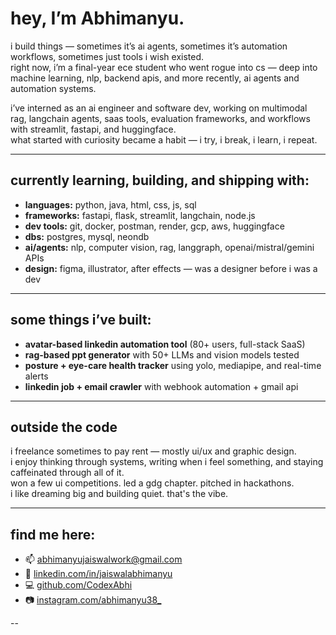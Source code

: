 # hey, I’m Abhimanyu.

i build things — sometimes it’s ai agents, sometimes it’s automation workflows, sometimes just tools i wish existed.  
right now, i’m a final-year ece student who went rogue into cs — deep into machine learning, nlp, backend apis, and more recently, ai agents and automation systems.

i’ve interned as an ai engineer and software dev, working on multimodal rag, langchain agents, saas tools, evaluation frameworks, and workflows with streamlit, fastapi, and huggingface.  
what started with curiosity became a habit — i try, i break, i learn, i repeat.

---

## currently learning, building, and shipping with:

- **languages:** python, java, html, css, js, sql  
- **frameworks:** fastapi, flask, streamlit, langchain, node.js  
- **dev tools:** git, docker, postman, render, gcp, aws, huggingface  
- **dbs:** postgres, mysql, neondb  
- **ai/agents:** nlp, computer vision, rag, langgraph, openai/mistral/gemini APIs  
- **design:** figma, illustrator, after effects — was a designer before i was a dev

---

## some things i’ve built:

- **avatar-based linkedin automation tool** (80+ users, full-stack SaaS)  
- **rag-based ppt generator** with 50+ LLMs and vision models tested  
- **posture + eye-care health tracker** using yolo, mediapipe, and real-time alerts  
- **linkedin job + email crawler** with webhook automation + gmail api

---

## outside the code

i freelance sometimes to pay rent — mostly ui/ux and graphic design.  
i enjoy thinking through systems, writing when i feel something, and staying caffeinated through all of it.  
won a few ui competitions. led a gdg chapter. pitched in hackathons.  
i like dreaming big and building quiet. that's the vibe.

---

## find me here:

- 📫 [abhimanyujaiswalwork@gmail.com](mailto:abhimanyujaiswalwork@gmail.com)  
- 💼 [linkedin.com/in/jaiswalabhimanyu](https://www.linkedin.com/in/jaiswalabhimanyu)  
- 💻 [github.com/CodexAbhi](https://github.com/CodexAbhi)  
- 📷 [instagram.com/abhimanyu38_](https://instagram.com/abhimanyu38_)

--
